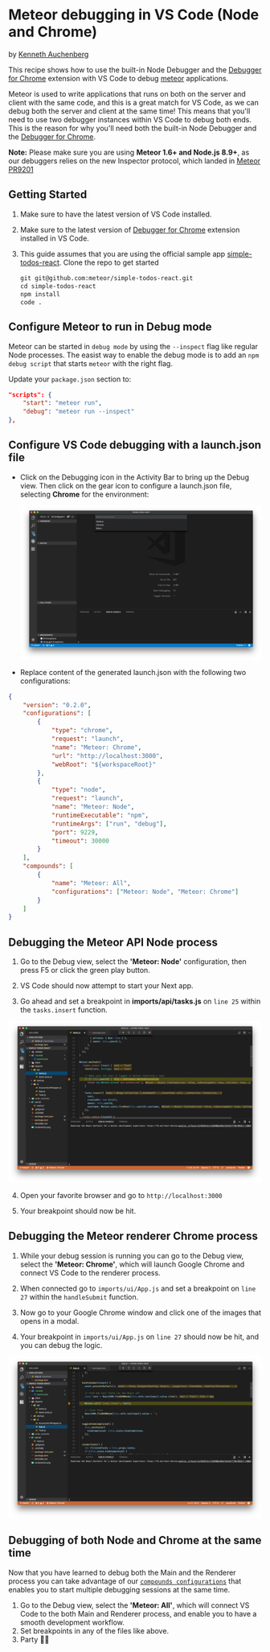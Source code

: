 # Meteor debugging in VS Code (Node and Chrome)

by [Kenneth Auchenberg](https://twitter.com/auchenberg)

This recipe shows how to use the built-in Node Debugger and the [Debugger for Chrome](https://github.com/Microsoft/vscode-chrome-debug) extension with VS Code to debug [meteor](https://www.meteor.com/) applications. 

Meteor is used to write applications that runs on both on the server and client with the same code, and this is a great match for VS Code, as we can debug both the server and client at the same time! This means that you'll need to use two debugger instances within VS Code to debug both ends. This is the reason for why you'll need both the built-in Node Debugger and the [Debugger for Chrome](https://github.com/Microsoft/vscode-chrome-debug).

**Note:** Please make sure you are using **Meteor 1.6+ and Node.js 8.9+**, as our debuggers relies on the new Inspector protocol, which landed in [Meteor PR9201](https://github.com/meteor/meteor/pull/9201)

## Getting Started

1. Make sure to have the latest version of VS Code installed.

2. Make sure to the latest version of [Debugger for Chrome](https://marketplace.visualstudio.com/items?itemName=msjsdiag.debugger-for-chrome) extension installed in VS Code.

3. This guide assumes that you are using the official sample app [simple-todos-react](https://github.com/meteor/simple-todos-react). Clone the repo to get started
    > 
    ```
    git git@github.com:meteor/simple-todos-react.git
    cd simple-todos-react
    npm install
    code .
    ```

## Configure Meteor to run in Debug mode

Meteor can be started in `debug mode` by using the `--inspect` flag like regular Node processes. The easist way to enable the debug mode is to add an `npm debug script` that starts `meteor` with the right flag.

Update your `package.json` section to:

```json
"scripts": {
    "start": "meteor run",
    "debug": "meteor run --inspect"
},
```  

## Configure VS Code debugging with a launch.json file

- Click on the Debugging icon in the Activity Bar to bring up the Debug view.
Then click on the gear icon to configure a launch.json file, selecting **Chrome** for the environment:

   ![configure_launch](configure_launch.png)

- Replace content of the generated launch.json with the following two configurations:

```json
{
    "version": "0.2.0",
    "configurations": [
        {
            "type": "chrome",
            "request": "launch",
            "name": "Meteor: Chrome",
            "url": "http://localhost:3000",
            "webRoot": "${workspaceRoot}"
        },
        {
            "type": "node",
            "request": "launch",
            "name": "Meteor: Node",
            "runtimeExecutable": "npm",
            "runtimeArgs": ["run", "debug"],
            "port": 9229,
            "timeout": 30000
        }
    ],
    "compounds": [
        {
            "name": "Meteor: All",
            "configurations": ["Meteor: Node", "Meteor: Chrome"]
        }
    ]
}

```

## Debugging the Meteor API Node process
  
  1. Go to the Debug view, select the **'Meteor: Node'** configuration, then press F5 or click the green play button.

  2. VS Code should now attempt to start your Next app. 
  
  3. Go ahead and set a breakpoint in **imports/api/tasks.js** on `line 25` within the `tasks.insert` function.

![breakpoint-main](breakpoint_node.png)

  4. Open your favorite browser and go to `http://localhost:3000`

  5. Your breakpoint should now be hit.

## Debugging the Meteor renderer Chrome process

  1. While your debug session is running you can go to the Debug view, select the **'Meteor: Chrome'**, which will launch Google Chrome and connect VS Code to the renderer process. 

  3. When connected go to `imports/ui/App.js` and set a breakpoint on `line 27` within the `handleSubmit` function.

  4. Now go to your Google Chrome window and click one of the images that opens in a modal.

  5. Your breakpoint in `imports/ui/App.js` on `line 27` should now be hit, and you can debug the logic.

![breakpoint-renderer](breakpoint_chrome.png)

## Debugging of both Node and Chrome at the same time

Now that you have learned to debug both the Main and the Renderer process you can take advantage of our [`compounds configurations`](https://code.visualstudio.com/updates/v1_8#_multitarget-debugging) that enables you to start multiple debugging sessions at the same time. 

1. Go to the Debug view, select the **'Meteor: All'**, which will connect VS Code to the both Main and Renderer process, and enable you to have a smooth development workflow.
2. Set breakpoints in any of the files like above.
3. Party 🎉🔥 


